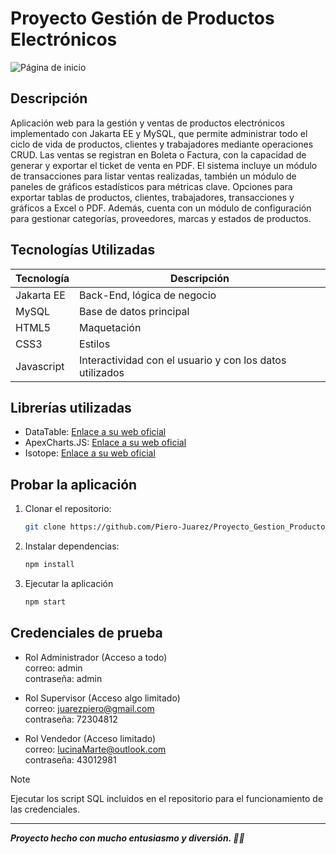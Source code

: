# Proyecto Gestión de Productos Electrónicos
![Página de inicio](https://i.imgur.com/NdhkOED.png)

## Descripción

Aplicación web para la gestión y ventas de productos electrónicos implementado con Jakarta EE y MySQL,
que permite administrar todo el ciclo de vida de productos, clientes y trabajadores mediante operaciones CRUD.
Las ventas se registran en Boleta o Factura, con la capacidad de generar y exportar el ticket de venta en PDF.
El sistema incluye un módulo de transacciones para listar ventas realizadas, también un módulo de paneles de gráficos estadísticos para métricas clave.
Opciones para exportar tablas de productos, clientes, trabajadores, transacciones y gráficos a Excel o PDF.
Además, cuenta con un módulo de configuración para gestionar categorías, proveedores, marcas y estados de productos.

## Tecnologías Utilizadas
| Tecnología  | Descripción |
|---------|-------------|
| Jakarta EE | Back-End, lógica de negocio |
| MySQL | Base de datos principal |
| HTML5 | Maquetación |
| CSS3 | Estilos |
| Javascript | Interactividad con el usuario y con los datos utilizados |

## Librerías utilizadas
- DataTable: [Enlace a su web oficial](https://datatables.net/)
- ApexCharts.JS: [Enlace a su web oficial](https://apexcharts.com/)
- Isotope: [Enlace a su web oficial](https://isotope.metafizzy.co/)

## Probar la aplicación
1. Clonar el repositorio:  
   ```bash
   git clone https://github.com/Piero-Juarez/Proyecto_Gestion_Productos_Electronicos.git

2. Instalar dependencias:  
   ```bash
   npm install
   
3. Ejecutar la aplicación
   ```bash
   npm start

## Credenciales de prueba
- Rol Administrador (Acceso a todo)<br />
  correo: admin<br />
  contraseña: admin

- Rol Supervisor (Acceso algo limitado)<br />
  correo: juarezpiero@gmail.com<br />
  contraseña: 72304812

- Rol Vendedor (Acceso limitado)<br />
  correo: lucinaMarte@outlook.com<br />
  contraseña: 43012981

>[!NOTE]
>
>Ejecutar los script SQL incluidos en el repositorio para el funcionamiento de las credenciales.

---
***Proyecto hecho con mucho entusiasmo y diversión. 🚀✨***  
